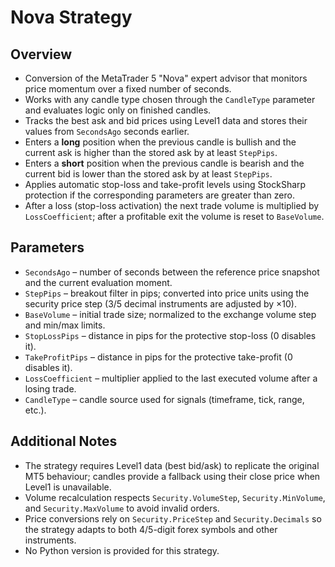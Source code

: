 # Nova Strategy

## Overview
- Conversion of the MetaTrader 5 "Nova" expert advisor that monitors price momentum over a fixed number of seconds.
- Works with any candle type chosen through the `CandleType` parameter and evaluates logic only on finished candles.
- Tracks the best ask and bid prices using Level1 data and stores their values from `SecondsAgo` seconds earlier.
- Enters a **long** position when the previous candle is bullish and the current ask is higher than the stored ask by at least `StepPips`.
- Enters a **short** position when the previous candle is bearish and the current bid is lower than the stored ask by at least `StepPips`.
- Applies automatic stop-loss and take-profit levels using StockSharp protection if the corresponding parameters are greater than zero.
- After a loss (stop-loss activation) the next trade volume is multiplied by `LossCoefficient`; after a profitable exit the volume is reset to `BaseVolume`.

## Parameters
- `SecondsAgo` – number of seconds between the reference price snapshot and the current evaluation moment.
- `StepPips` – breakout filter in pips; converted into price units using the security price step (3/5 decimal instruments are adjusted by ×10).
- `BaseVolume` – initial trade size; normalized to the exchange volume step and min/max limits.
- `StopLossPips` – distance in pips for the protective stop-loss (0 disables it).
- `TakeProfitPips` – distance in pips for the protective take-profit (0 disables it).
- `LossCoefficient` – multiplier applied to the last executed volume after a losing trade.
- `CandleType` – candle source used for signals (timeframe, tick, range, etc.).

## Additional Notes
- The strategy requires Level1 data (best bid/ask) to replicate the original MT5 behaviour; candles provide a fallback using their close price when Level1 is unavailable.
- Volume recalculation respects `Security.VolumeStep`, `Security.MinVolume`, and `Security.MaxVolume` to avoid invalid orders.
- Price conversions rely on `Security.PriceStep` and `Security.Decimals` so the strategy adapts to both 4/5-digit forex symbols and other instruments.
- No Python version is provided for this strategy.
